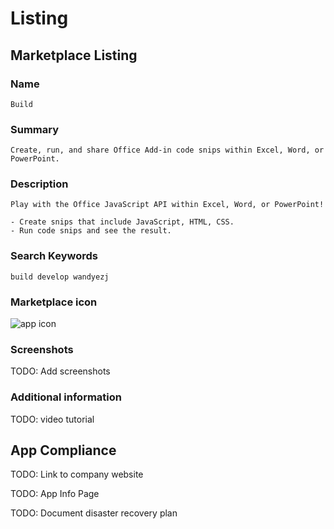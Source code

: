 # Listing

## Marketplace Listing

### Name

```text
Build
```

### Summary

```text
Create, run, and share Office Add-in code snips within Excel, Word, or PowerPoint.
```

### Description

```text
Play with the Office JavaScript API within Excel, Word, or PowerPoint!

- Create snips that include JavaScript, HTML, CSS.
- Run code snips and see the result.
```

### Search Keywords

```text
build develop wandyezj
```

### Marketplace icon

![app icon](https://wandyezj.github.io/build-add-in/assets/icon-300.png)

### Screenshots

TODO: Add screenshots

### Additional information

TODO: video tutorial


## App Compliance

TODO: Link to company website

TODO: App Info Page

TODO: Document disaster recovery plan
